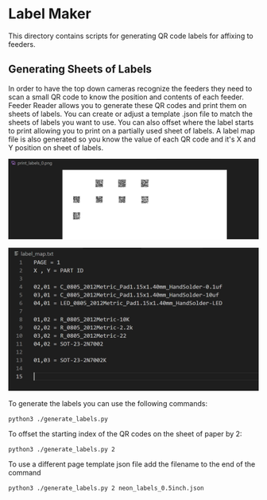 # Label Maker

This directory contains scripts for generating QR code labels for affixing to feeders.

## Generating Sheets of Labels

In order to have the top down cameras recognize the feeders they need to scan a small QR code to know the position and contents of each feeder. Feeder Reader allows you to generate these QR codes and print them on sheets of labels. You can create or adjust a template .json file to match the sheets of labels you want to use. You can also offset where the label starts to print allowing you to print on a partially used sheet of labels. A label map file is also generated so you know the value of each QR code and it's X and Y position on sheet of labels.

![Sheet of QR codes](../docs/qr-page.png)

![Label map file listing contents of each sheet of labels](../docs/map-file.png)

To generate the labels you can use the following commands:

    python3 ./generate_labels.py
    
To offset the starting index of the QR codes on the sheet of paper by 2:

    python3 ./generate_labels.py 2
    
To use a different page template json file add the filename to the end of the command

    python3 ./generate_labels.py 2 neon_labels_0.5inch.json